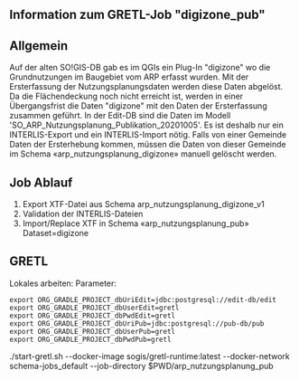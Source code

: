## Information zum GRETL-Job "digizone_pub"
## Allgemein
Auf der alten SO!GIS-DB gab es im QGIs ein Plug-In "digizone" wo die Grundnutzungen im Baugebiet vom ARP erfasst wurden. 
Mit der Ersterfassung der Nutzungsplanungsdaten werden diese Daten abgelöst. Da die Flächendeckung noch nicht erreicht ist, werden in einer Übergangsfrist die Daten "digizone" mit den Daten der Ersterfassung zusammen geführt.
In der Edit-DB sind die Daten im Modell 'SO_ARP_Nutzungsplanung_Publikation_20201005'. Es ist deshalb nur ein INTERLIS-Export und ein INTERLIS-Import nötig. 
Falls von einer Gemeinde Daten der Ersterhebung kommen, müssen die Daten von dieser Gemeinde im Schema «arp_nutzungsplanung_digizone» manuell gelöscht werden. 


## Job Ablauf
1. Export XTF-Datei aus Schema arp_nutzungsplanung_digizone_v1
2. Validation der INTERLIS-Dateien
3. Import/Replace XTF in Schema «arp_nutzungsplanung_pub» Dataset=digizone


## GRETL
Lokales arbeiten:
Parameter:
```
export ORG_GRADLE_PROJECT_dbUriEdit=jdbc:postgresql://edit-db/edit
export ORG_GRADLE_PROJECT_dbUserEdit=gretl
export ORG_GRADLE_PROJECT_dbPwdEdit=gretl
export ORG_GRADLE_PROJECT_dbUriPub=jdbc:postgresql://pub-db/pub
export ORG_GRADLE_PROJECT_dbUserPub=gretl
export ORG_GRADLE_PROJECT_dbPwdPub=gretl
```
./start-gretl.sh --docker-image sogis/gretl-runtime:latest --docker-network schema-jobs_default --job-directory $PWD/arp_nutzungsplanung_pub 
```